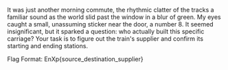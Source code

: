 It was just another morning commute, the rhythmic clatter of the tracks a familiar sound as the world slid past the window in a blur of green. My eyes caught a small, unassuming sticker near the door, a number 8. It seemed insignificant, but it sparked a question: who actually built this specific carriage? Your task is to figure out the train's supplier and confirm its starting and ending stations.

Flag Format: EnXp{source_destination_supplier}

